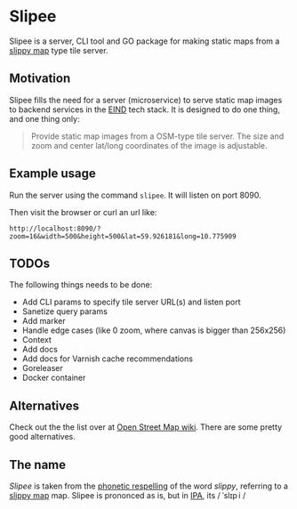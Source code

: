 # Slipee

Slipee is a server, CLI tool and GO package for making static maps from a [slippy map](https://wiki.openstreetmap.org/wiki/Slippy_Map) type tile server.

## Motivation

Slipee fills the need for a server (microservice) to serve static map images to backend services in the [EIND](eind.no) tech stack. It is designed to do one thing, and one thing only:

> Provide static map images from a OSM-type tile server. The size and zoom and center lat/long coordinates of the image is adjustable.

## Example usage

Run the server using the command `slipee`. It will listen on port 8090.

Then visit the browser or curl an url like:

`http://localhost:8090/?zoom=16&width=500&height=500&lat=59.926181&long=10.775909`

## TODOs

The following things needs to be done:

* Add CLI params to specify tile server URL(s) and listen port
* Sanetize query params
* Add marker
* Handle edge cases (like 0 zoom, where canvas is bigger than 256x256)
* Context
* Add docs
* Add docs for Varnish cache recommendations
* Goreleaser
* Docker container

## Alternatives

Check out the the list over at [Open Street Map wiki](https://wiki.openstreetmap.org/wiki/Static_map_images). There are some pretty good alternatives.

## The name

_Slipee_ is taken from the [phonetic respelling](https://en.wikipedia.org/wiki/Pronunciation_respelling) of the word _slippy_, referring to a [slippy map](https://wiki.openstreetmap.org/wiki/Slippy_Map) map. Slipee is prononced as is, but in [IPA](https://en.wikipedia.org/wiki/International_Phonetic_Alphabet), its / ˈslɪp i /
